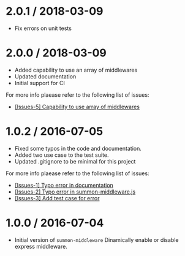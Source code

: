 
2.0.1 / 2018-03-09
==================

  * Fix errors on unit tests

2.0.0 / 2018-03-09
==================

  * Added capability to use an array of middlewares
  * Updated documentation
  * Initial support for CI
  
  For more info plaease refer to the following list of issues:
  * [[Issues-5] Capability to use array of middlewares](https://github.com/mauro-d/summon-middleware/issues/5)

1.0.2 / 2016-07-05
==================

  * Fixed some typos in the code and documentation.
  * Added two use case to the test suite.
  * Updated .gitignore to be minimal for this project 
  
  For more info plaease refer to the following list of issues:
  * [[Issues-1] Typo error in documentation](https://github.com/mauro-d/summon-middleware/issues/1)
  * [[Issues-2] Typo error in summon-middleware.js](https://github.com/mauro-d/summon-middleware/issues/2)
  * [[Issues-3] Add test case for error](https://github.com/mauro-d/summon-middleware/issues/3)
  
  
1.0.0 / 2016-07-04
==================

  * Initial version of `summon-middleware` Dinamically enable or disable express middleware.